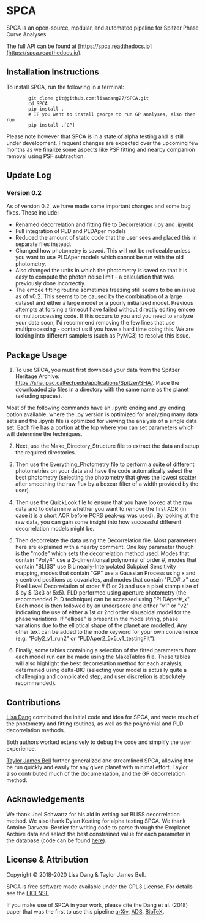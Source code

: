 # SPCA

SPCA is an open-source, modular, and automated pipeline for Spitzer Phase Curve Analyses.

The full API can be found at [https://spca.readthedocs.io](https://spca.readthedocs.io).

## Installation Instructions

To install SPCA, run the following in a terminal:

```
        git clone git@github.com:lisadang27/SPCA.git
        cd SPCA
        pip install .
        # IF you want to install george to run GP analyses, also then run
        pip install .[GP]
```

Please note however that SPCA is in a state of alpha testing and is still under development. Frequent changes are expected over the upcoming few months as we finalize some aspects like PSF fitting and nearby companion removal using PSF subtraction.

## Update Log

### Version 0.2
As of version 0.2, we have made some important changes and some bug fixes. These include:
* Renamed decorrelation and fitting file to Decorrelation (.py and .ipynb)
* Full integration of PLD and PLDAper models
* Reduced the amount of static code that the user sees and placed this in separate files instead.
* Changed how photometry is saved. This will not be noticeable unless you want to use PLDAper models which cannot be run with the old photometry.
* Also changed the units in which the photometry is saved so that it is easy to compute the photon noise limit - a calculation that was previously done incorrectly.
* The emcee fitting routine sometimes freezing still seems to be an issue as of v0.2. This seems to be caused by the combination of a large dataset and either a large model or a poorly initialized model. Previous attempts at forcing a timeout have failed without directly editing emcee or multiprocessing code. If this occurs to you and you need to analyze your data soon, I'd recommend removing the few lines that use multiprocessing - contact us if you have a hard time doing this. We are looking into different samplers (such as PyMC3) to resolve this issue.

## Package Usage

1. To use SPCA, you must first download your data from the Spitzer Heritage Archive: https://sha.ipac.caltech.edu/applications/Spitzer/SHA/. Place the downloaded zip files in a directory with the same name as the planet (exluding spaces).

Most of the following commands have an .ipynb ending and .py ending option available, where the .py version is optimized for analyzing many data sets and the .ipynb file is optimized for viewing the analysis of a single data set. Each file has a portion at the top where you can set parameters which will determine the techniques.

2. Next, use the Make\_Directory\_Structure file to extract the data and setup the required directories.

3. Then use the Everything\_Photometry file to perform a suite of different photometries on your data and have the code automatically select the best photometry (selecting the photometry that gives the lowest scatter after smoothing the raw flux by a boxcar filter of a width provided by the user).

4. Then use the QuickLook file to ensure that you have looked at the raw data and to determine whether you want to remove the first AOR (in case it is a short AOR before PCRS peak-up was used). By looking at the raw data, you can gain some insight into how successful different decorrelation models might be.

5. Then decorrelate the data using the Decorrelation file. Most parameters here are explained with a nearby comment. One key parameter though is the "mode" which sets the decorrelation method used. Modes that contain "Poly#" use a 2-dimentionsal polynomial of order #, modes that contain "BLISS" use BiLinearly-Interpolated Subpixel Sensitivity mapping, modes that contain "GP" use a Gaussian Process using x and y centroid positions as covariates, and modes that contain "PLD#\_$x$" use Pixel Level Decorrelation of order # (1 or 2) and use a pixel stamp size of $ by $ (3x3 or 5x5). PLD performed using aperture photometry (the recommended PLD technique) can be accessed using "PLDAper#\_$x$". Each mode is then followed by an underscore and either "v1" or "v2" indicating the use of either a 1st or 2nd order sinusoidal model for the phase variations. If "ellipse" is present in the mode string, phase variations due to the elliptical shape of the planet are modelled. Any other text can be added to the mode keyword for your own convenience (e.g. "Poly2\_v1\_run2" or "PLDAper2\_5x5\_v1\_testingFit").

6. Finally, some tables containing a selection of the fitted parameters from each model run can be made using the MakeTables file. These tables will also highlight the best decorrelation method for each analysis, determined using delta-BIC (selecting your model is actually quite a challenging and complicated step, and user discretion is absolutely recommended).

## Contributions

[Lisa Dang](https://github.com/lisadang27) contributed the initial code and idea for SPCA, and wrote much of the photometry and fitting routines, as well as the polynomial and PLD decorrelation methods.

Both authors worked extensively to debug the code and simplify the user experience.

[Taylor James Bell](https://github.com/taylorbell57) further generalized and streamlined SPCA, allowing it to be run quickly and easily for any given planet with minimal effort. Taylor also contributed much of the documentation, and the GP decorrelation method.

## Acknowledgements

We thank Joel Schwartz for his aid in writing out BLISS decorrelation method. We also thank Dylan Keating for alpha testing SPCA. We thank Antoine Darveau-Bernier for writing code to parse through the Exoplanet Archive data and select the best constrained value for each parameter in the database (code can be found [here](https://github.com/AntoineDarveau/masterfile)).

## License & Attribution

Copyright © 2018-2020 Lisa Dang & Taylor James Bell.

SPCA is free software made available under the GPL3 License. For details
see the [LICENSE](https://github.com/lisadang27/SPCA/blob/master/LICENSE).

If you make use of SPCA in your work, please cite the Dang et al. (2018) paper that was the first to use this pipeline
[arXiv](https://arxiv.org/abs/1801.06548),
[ADS](https://ui.adsabs.harvard.edu/abs/2018NatAs...2..220D),
[BibTeX](https://ui.adsabs.harvard.edu/abs/2018NatAs...2..220D/exportcitation>).
